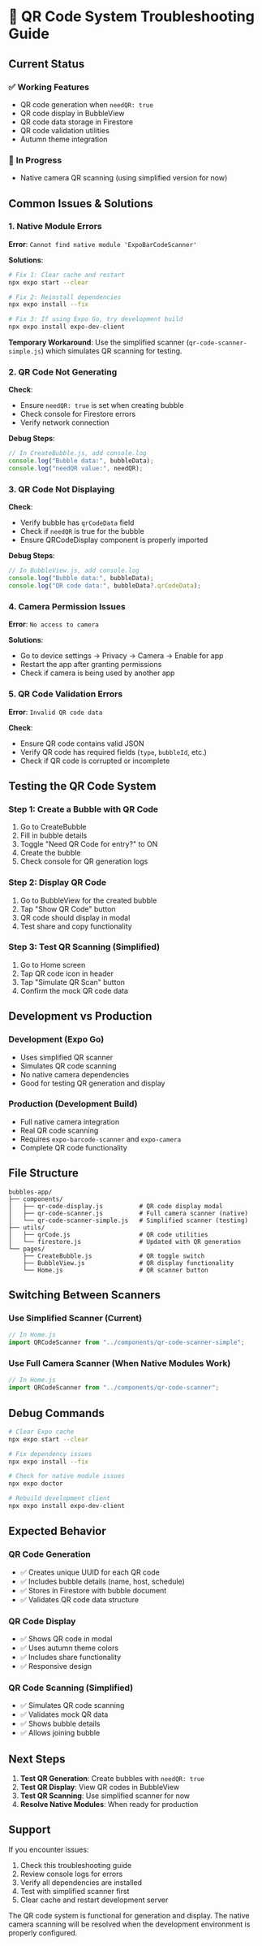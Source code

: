 # 🔧 QR Code System Troubleshooting Guide

## Current Status

### ✅ **Working Features**

- QR code generation when `needQR: true`
- QR code display in BubbleView
- QR code data storage in Firestore
- QR code validation utilities
- Autumn theme integration

### 🔄 **In Progress**

- Native camera QR scanning (using simplified version for now)

## Common Issues & Solutions

### 1. **Native Module Errors**

**Error**: `Cannot find native module 'ExpoBarCodeScanner'`

**Solutions**:

```bash
# Fix 1: Clear cache and restart
npx expo start --clear

# Fix 2: Reinstall dependencies
npx expo install --fix

# Fix 3: If using Expo Go, try development build
npx expo install expo-dev-client
```

**Temporary Workaround**: Use the simplified scanner (`qr-code-scanner-simple.js`) which simulates QR scanning for testing.

### 2. **QR Code Not Generating**

**Check**:

- Ensure `needQR: true` is set when creating bubble
- Check console for Firestore errors
- Verify network connection

**Debug Steps**:

```javascript
// In CreateBubble.js, add console.log
console.log("Bubble data:", bubbleData);
console.log("needQR value:", needQR);
```

### 3. **QR Code Not Displaying**

**Check**:

- Verify bubble has `qrCodeData` field
- Check if `needQR` is true for the bubble
- Ensure QRCodeDisplay component is properly imported

**Debug Steps**:

```javascript
// In BubbleView.js, add console.log
console.log("Bubble data:", bubbleData);
console.log("QR code data:", bubbleData?.qrCodeData);
```

### 4. **Camera Permission Issues**

**Error**: `No access to camera`

**Solutions**:

- Go to device settings → Privacy → Camera → Enable for app
- Restart the app after granting permissions
- Check if camera is being used by another app

### 5. **QR Code Validation Errors**

**Error**: `Invalid QR code data`

**Check**:

- Ensure QR code contains valid JSON
- Verify QR code has required fields (`type`, `bubbleId`, etc.)
- Check if QR code is corrupted or incomplete

## Testing the QR Code System

### **Step 1: Create a Bubble with QR Code**

1. Go to CreateBubble
2. Fill in bubble details
3. Toggle "Need QR Code for entry?" to ON
4. Create the bubble
5. Check console for QR generation logs

### **Step 2: Display QR Code**

1. Go to BubbleView for the created bubble
2. Tap "Show QR Code" button
3. QR code should display in modal
4. Test share and copy functionality

### **Step 3: Test QR Scanning (Simplified)**

1. Go to Home screen
2. Tap QR code icon in header
3. Tap "Simulate QR Scan" button
4. Confirm the mock QR code data

## Development vs Production

### **Development (Expo Go)**

- Uses simplified QR scanner
- Simulates QR code scanning
- No native camera dependencies
- Good for testing QR generation and display

### **Production (Development Build)**

- Full native camera integration
- Real QR code scanning
- Requires `expo-barcode-scanner` and `expo-camera`
- Complete QR code functionality

## File Structure

```
bubbles-app/
├── components/
│   ├── qr-code-display.js          # QR code display modal
│   ├── qr-code-scanner.js          # Full camera scanner (native)
│   └── qr-code-scanner-simple.js   # Simplified scanner (testing)
├── utils/
│   ├── qrCode.js                   # QR code utilities
│   └── firestore.js                # Updated with QR generation
└── pages/
    ├── CreateBubble.js             # QR toggle switch
    ├── BubbleView.js               # QR display functionality
    └── Home.js                     # QR scanner button
```

## Switching Between Scanners

### **Use Simplified Scanner (Current)**

```javascript
// In Home.js
import QRCodeScanner from "../components/qr-code-scanner-simple";
```

### **Use Full Camera Scanner (When Native Modules Work)**

```javascript
// In Home.js
import QRCodeScanner from "../components/qr-code-scanner";
```

## Debug Commands

```bash
# Clear Expo cache
npx expo start --clear

# Fix dependency issues
npx expo install --fix

# Check for native module issues
npx expo doctor

# Rebuild development client
npx expo install expo-dev-client
```

## Expected Behavior

### **QR Code Generation**

- ✅ Creates unique UUID for each QR code
- ✅ Includes bubble details (name, host, schedule)
- ✅ Stores in Firestore with bubble document
- ✅ Validates QR code data structure

### **QR Code Display**

- ✅ Shows QR code in modal
- ✅ Uses autumn theme colors
- ✅ Includes share functionality
- ✅ Responsive design

### **QR Code Scanning (Simplified)**

- ✅ Simulates QR code scanning
- ✅ Validates mock QR data
- ✅ Shows bubble details
- ✅ Allows joining bubble

## Next Steps

1. **Test QR Generation**: Create bubbles with `needQR: true`
2. **Test QR Display**: View QR codes in BubbleView
3. **Test QR Scanning**: Use simplified scanner for now
4. **Resolve Native Modules**: When ready for production

## Support

If you encounter issues:

1. Check this troubleshooting guide
2. Review console logs for errors
3. Verify all dependencies are installed
4. Test with simplified scanner first
5. Clear cache and restart development server

The QR code system is functional for generation and display. The native camera scanning will be resolved when the development environment is properly configured.
